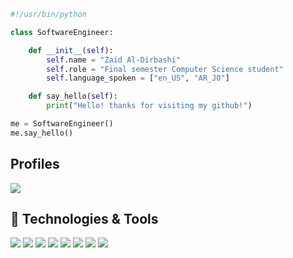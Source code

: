 

```python
#!/usr/bin/python

class SoftwareEngineer:

    def __init__(self):
        self.name = "Zaid Al-Dirbashi"
        self.role = "Final semester Computer Science student"
        self.language_spoken = ["en_US", "AR_JO"]

    def say_hello(self):
        print("Hello! thanks for visiting my github!")

me = SoftwareEngineer()
me.say_hello()

```

## Profiles

<a href="https://linkedin.com/in/zaid-al-dirbashi"><img src="https://img.shields.io/badge/-zaid-al-dirbashi-0077B5?style=flat&logo=Linkedin&logoColor=white"/></a>

## 🔧 Technologies & Tools

![](https://img.shields.io/badge/OS-Linux-informational?style=flat&logo=linux&logoColor=white&color=6aa6f8)
![](https://img.shields.io/badge/Editor-VS_Code-informational?style=flat&logo=visual-studio-code&logoColor=white&color=6aa6f8)
![](https://img.shields.io/badge/Code-Python-informational?style=flat&logo=python&logoColor=white&color=6aa6f8)
![](https://img.shields.io/badge/Code-JavaScript-informational?style=flat&logo=javascript&logoColor=white&color=6aa6f8)
![](https://img.shields.io/badge/Code-C-informational?style=flat&logo=C&logoColor=white&color=6aa6f8)
![](https://img.shields.io/badge/Code-Java-informational?style=flat&logo=Java&logoColor=white&color=6aa6f8)
![](https://img.shields.io/badge/Code-HTML-informational?style=flat&logo=HTML&logoColor=white&color=6aa6f8)
![](https://img.shields.io/badge/Code-CSS-informational?style=flat&logo=CSS&logoColor=white&color=6aa6f8)
